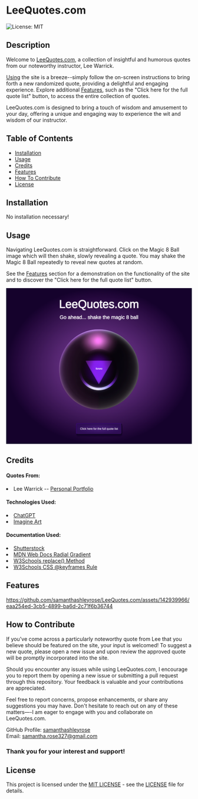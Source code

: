 # LeeQuotes.com
![License: MIT](https://img.shields.io/badge/License-MIT-yellow.svg)

## Description

Welcome to <a href="https://samanthashleyrose.github.io/LeeQuotes.com/">LeeQuotes.com</a>, a collection of insightful and humorous quotes from our noteworthy instructor, Lee Warrick. 

[Using](#usage) the site is a breeze--simply follow the on-screen instructions to bring forth a new randomized quote, providing a delightful and engaging experience. Explore additional [Features](#features), such as the "Click here for the full quote list" button, to access the entire collection of quotes.

LeeQuotes.com is designed to bring a touch of wisdom and amusement to your day, offering a unique and engaging way to experience the wit and wisdom of our instructor.

## Table of Contents

- [Installation](#installation)
- [Usage](#usage)
- [Credits](#credits)
- [Features](#features)
- [How To Contribute](#how-to-contribute)
- [License](#license)

## Installation

No installation necessary!

## Usage

Navigating LeeQuotes.com is straightforward. Click on the Magic 8 Ball image which will then shake, slowly revealing a quote. You may shake the Magic 8 Ball repeatedly to reveal new quotes at random.

See the [Features](#features) section for a demonstration on the functionality of the site and to discover the "Click here for the full quote list" button.

![LeeQuotes.com Screenshot](./assets/images/LeeQuotes.com-SC.png)

## Credits

#### Quotes From:
<li>Lee Warrick -- <a href="https://leewarrick.com/">Personal Portfolio</a></li>

#### Technologies Used:
<li><a href="https://chat.openai.com/">ChatGPT</a></li>
<li><a href="https://www.imagine.art/dashboard/tool/image-remix">Imagine Art</a></li>

#### Documentation Used:
<li><a href="https://www.shutterstock.com/search/magic-8-ball">Shutterstock</a></li>
<li><a href="https://developer.mozilla.org/en-US/docs/Web/CSS/gradient/radial-gradient">MDN Web Docs Radial Gradient</a></li>
<li><a href="https://www.w3schools.com/jsref/jsref_replace.asp">W3Schools replace() Method</a></li>
<li><a href="https://www.w3schools.com/cssref/css3_pr_animation-keyframes.php">W3Schools CSS @keyframes Rule</a></li>

## Features

https://github.com/samanthashleyrose/LeeQuotes.com/assets/142939966/eaa254ed-3cb5-4899-ba6d-2c71f6b36744

## How to Contribute

If you've come across a particularly noteworthy quote from Lee that you believe should be featured on the site, your input is welcomed! To suggest a new quote, please open a new issue and upon review the approved quote will be promptly incorporated into the site.

Should you encounter any issues while using LeeQuotes.com, I encourage you to report them by opening a new issue or submitting a pull request through this repository. Your feedback is valuable and your contributions are appreciated.

Feel free to report concerns, propose enhancements, or share any suggestions you may have. Don't hesitate to reach out on any of these matters—-I am eager to engage with you and collaborate on LeeQuotes.com.

GitHub Profile: <a href="https://github.com/samanthashleyrose">samanthashleyrose</a><br>
Email: samantha.rose327@gmail.com

### Thank you for your interest and support!

## License

This project is licensed under the <a href="https://opensource.org/licenses/MIT">MIT LICENSE</a> - see the [LICENSE](./LICENSE) file for details.
